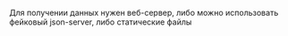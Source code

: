 Для получении данных нужен веб-сервер, либо можно использовать фейковый json-server, либо статические файлы